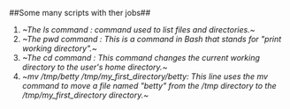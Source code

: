 ##Some many scripts with ther jobs##

1. *~The ls command :  command used to list files and directories.~*
2. *~The pwd command : This is a command in Bash that stands for "print working directory".~*
3. *~The cd command :  This command changes the current working directory to the user's home directory.~*
4. *~mv /tmp/betty /tmp/my_first_directory/betty: This line uses the mv command to move a file named "betty" from the /tmp directory to the /tmp/my_first_directory directory.~*
